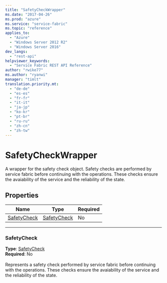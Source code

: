 ```yaml
---
title: "SafetyCheckWrapper"
ms.date: "2017-04-26"
ms.prod: "azure"
ms.service: "service-fabric"
ms.topic: "reference"
applies_to: 
  - "Azure"
  - "Windows Server 2012 R2"
  - "Windows Server 2016"
dev_langs: 
  - "rest-api"
helpviewer_keywords: 
  - "Service Fabric REST API Reference"
author: "rwike77"
ms.author: "ryanwi"
manager: "timlt"
translation.priority.mt: 
  - "de-de"
  - "es-es"
  - "fr-fr"
  - "it-it"
  - "ja-jp"
  - "ko-kr"
  - "pt-br"
  - "ru-ru"
  - "zh-cn"
  - "zh-tw"
---
```

# SafetyCheckWrapper

A wrapper for the safety check object. Safety checks are performed by service fabric before continuing with the operations. These checks ensure the avaiability of the service and the reliability of the state.

## Properties
| Name | Type | Required |
| --- | --- | --- |
| [SafetyCheck](#safetycheck) | [SafetyCheck](model-SafetyCheck.md) | No |

____
### SafetyCheck
__Type__: [SafetyCheck](model-SafetyCheck.md) <br/>
__Required__: No<br/>
<br/>
Represents a safety check performed by service fabric before continuing with the operations. These checks ensure the avaiability of the service and the reliability of the state.
